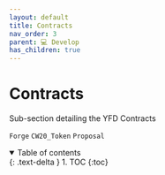 ```yaml
---
layout: default
title: Contracts
nav_order: 3
parent: 💻 Develop
has_children: true
---
```


# Contracts

Sub-section detailing the YFD Contracts

```Forge```
```CW20_Token```
```Proposal```

<details open markdown="block">
  <summary>
    Table of contents
  </summary>
  {: .text-delta }
1. TOC
{:toc}
</details>
